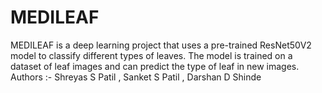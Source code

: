 # MEDILEAF
MEDILEAF is a deep learning project that uses a pre-trained ResNet50V2 model to classify different types of 
leaves. The model is trained on a dataset of leaf images and can predict the type of leaf in new images.
<br>
Authors :- 
Shreyas S Patil ,
Sanket S Patil , 
Darshan D Shinde 
<br>
